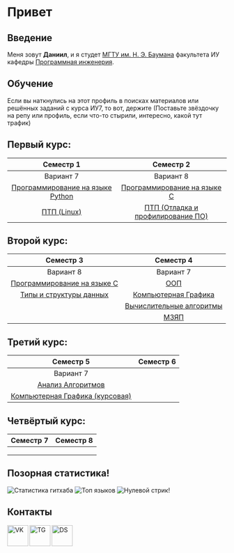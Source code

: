 # Привет

## Введение

Меня зовут **Даниил**, и я студет [МГТУ им. Н. Э. Баумана](https://bmstu.ru/) факультета ИУ кафедры [Программная инженерия](http://iu7.bmstu.ru/). 

## Обучение

Если вы наткнулись на этот профиль в поисках материалов или решённых заданий с курса ИУ7, то вот, держите
(Поставьте звёздочку на репу или профиль, если что-то стырили, интересно, какой тут трафик)

## Первый курс:

| **Семестр 1** | **Семестр 2** |
|:-------------:|:-------------:|
| Вариант 7     | Вариант 8     |
|[Программирование на языке Python](https://github.com/Danilado/IU7-Python)|[Программирование на языке C](https://github.com/Danilado/IU7-C)|
|[ПТП (Linux)](https://github.com/Danilado/IU7-Linux)|[ПТП (Отладка и профилирование ПО)](https://github.com/Danilado/IU7-PTP)|

## Второй курс:

| **Семестр 3** | **Семестр 4** |
|:-------------:|:-------------:|
| Вариант 8     | Вариант 7     |
|[Программирование на языке C](https://github.com/Danilado/IU7-C)|[ООП](https://github.com/Danilado/IU7-OOP)|
|[Типы и структуры данных](https://github.com/Danilado/IU7-TADS)|[Компьютерная Графика](https://github.com/Danilado/IU7-CG)|
|    |[Вычислительные алгоритмы](https://github.com/Danilado/IU7-CA)|
|    |[МЗЯП](https://github.com/Danilado/IU7-ASM)|

## Третий курс:

| **Семестр 5** | **Семестр 6** |
|:-------------:|:-------------:|
| Вариант 7     |               |
| [Анализ Алгоритмов](https://github.com/Danilado/IU7-AA) |               |
| [Компьютерная Графика (курсовая)](https://github.com/Danilado/IU7-CG-CW) |               |

## Четвёртый курс:

| **Семестр 7** | **Семестр 8** |
|:-------------:|:-------------:|
|               |               |
|               |               |
|               |               |

## Позорная статистика!

![Статистика гитхаба](https://github-readme-stats.vercel.app/api?username=danilado&show_icons=true&theme=dracula)
![Топ языков](https://github-readme-stats.vercel.app/api/top-langs/?username=danilado&layout=compact&count_private=true&langs_count=10&card_width=445&theme=dracula)
![Нулевой стрик!](https://github-readme-streak-stats.herokuapp.com/?user=danilado&show_icons=true&theme=dracula)

## Контакты

[<img align="left" alt="VK" width="48px" src="https://img.icons8.com/fluency/48/000000/vk-circled.png"/>][vk]
[<img align="left" alt="TG" width="48px" src="https://img.icons8.com/color/48/000000/telegram-app--v3.png"/>][tg]
[<img align="left" alt="DS" width="48px" src="https://img.icons8.com/fluency/48/000000/discord-new-logo.png"/>][ds]

[vk]: https://vk.com/danilado
[tg]: https://t.me/danilado
[ds]: https://discordapp.com/users/455016209629315090
